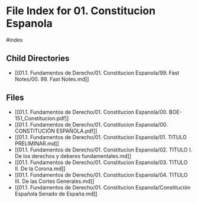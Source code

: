# File Index for 01. Constitucion Espanola
#index

## Child Directories

- [[01.1. Fundamentos de Derecho/01. Constitucion Espanola/99. Fast Notes/00. 99. Fast Notes.md]]

## Files

- [[01.1. Fundamentos de Derecho/01. Constitucion Espanola/00. BOE-151_Constitucion.pdf]]
- [[01.1. Fundamentos de Derecho/01. Constitucion Espanola/00. CONSTITUCIÓN ESPAÑOLA.pdf]]
- [[01.1. Fundamentos de Derecho/01. Constitucion Espanola/01. TITULO PRELIMINAR.md]]
- [[01.1. Fundamentos de Derecho/01. Constitucion Espanola/02. TITULO I. De los derechos y deberes fundamentales.md]]
- [[01.1. Fundamentos de Derecho/01. Constitucion Espanola/03. TITULO II. De la Corona.md]]
- [[01.1. Fundamentos de Derecho/01. Constitucion Espanola/04. TITULO III. De las Cortes Generales.md]]
- [[01.1. Fundamentos de Derecho/01. Constitucion Espanola/Constitución Española  Senado de España.md]]
